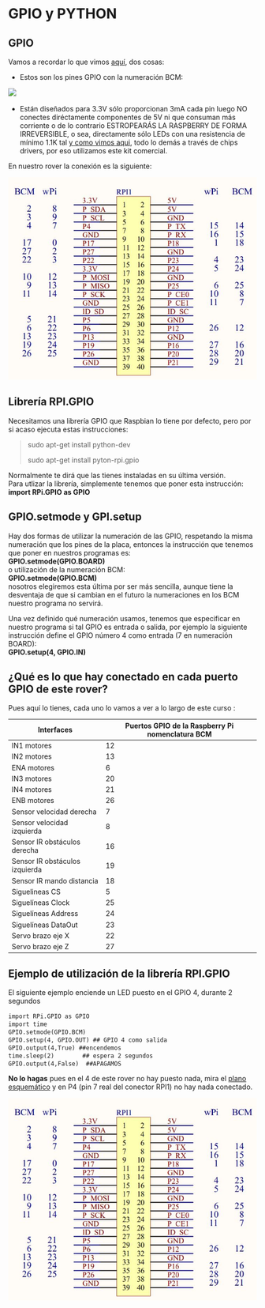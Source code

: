 # GPIO y PYTHON

## GPIO

Vamos a recordar lo que vimos [aquí](https://catedu.github.io/raspberry-muy-basico/2-gpio.html), dos cosas:

* Estos son los pines GPIO con la numeración BCM:

![](https://docs.microsoft.com/en-us/windows/iot-core/media/pinmappingsrpi/rp2_pinout.png)

* Están diseñados para 3.3V sólo proporcionan 3mA cada pin luego NO conectes diréctamente componentes de 5V ni  que consuman más corriente o de lo contrario ESTROPEARÁS LA RASPBERRY DE FORMA IRREVERSIBLE, o sea, directamente sólo LEDs con una resistencia de mínimo 1.1K tal [y como vimos aqui](https://catedu.github.io/raspberry-muy-basico/2-gpio.html), todo lo demás a través de chips drivers, por eso utilizamos este kit comercial.

En nuestro rover la conexión es la siguiente:

![](/assets/gpy.jpg)

## Librería RPI.GPIO

Necesitamos una librería GPIO que Raspbian lo tiene por defecto, pero por si acaso ejecuta estas instrucciones:

> sudo apt-get install python-dev
>
> sudo apt-get install pyton-rpi.gpio

Normalmente te dirá que las tienes instaladas en su última versión.  
Para utlizar la librería, simplemente tenemos que poner esta instrucción:  
**import RPi.GPIO as GPIO**

## GPIO.setmode y GPI.setup

Hay dos formas de utilizar la numeración de las GPIO, respetando la misma numeración que los pines de la placa, entonces la instrucción que tenemos que poner en nuestros programas es:  
**GPIO.setmode\(GPIO.BOARD\)**  
o utilización de la numeración BCM:  
**GPIO.setmode\(GPIO.BCM\)**  
nosotros elegiremos esta última por ser más sencilla, aunque tiene la desventaja de que si cambian en el futuro la numeraciones en los BCM nuestro programa no servirá.

Una vez definido qué numeración usamos, tenemos que especificar en nuestro programa si tal GPIO es entrada o salida, por ejemplo la siguiente instrucción define el GPIO número 4 como entrada \(7 en numeración BOARD\):  
**GPIO.setup\(4, GPIO.IN\)**

## ¿Qué es lo que hay conectado en cada puerto GPIO de este rover?

Pues aquí lo tienes, cada uno lo vamos a ver a lo largo de este curso :

| Interfaces | Puertos GPIO de la Raspberry Pi nomenclatura BCM |
|------------|--------------|
|   IN1 motores     | 12          |
|   IN2  motores    | 13          |
|   ENA  motores    | 6           |
|   IN3  motores    | 20          |
|   IN4    motores  | 21          |
|   ENB    motores  | 26          |
| Sensor velocidad derecha | 7 |
| Sensor velocidad izquierda | 8 |
| Sensor IR obstáculos derecha | 16 |
| Sensor IR obstáculos izquierda | 19 |
| Sensor IR mando distancia | 18 |
| Siguelineas CS | 5 |
| Siguelíneas Clock | 25 |
| Siguelíneas Address | 24 |
| Siguelíneas DataOut | 23 |
| Servo brazo eje X | 22 |
| Servo brazo eje Z | 27 |


## Ejemplo de utilización de la librería RPI.GPIO

El siguiente ejemplo enciende un LED puesto en el GPIO 4, durante 2 segundos

```cpp+lineNumbers:true
import RPi.GPIO as GPIO
import time
GPIO.setmode(GPIO.BCM)
GPIO.setup(4, GPIO.OUT) ## GPIO 4 como salida
GPIO.output(4,True) ##encendemos
time.sleep(2)        ## espera 2 segundos
GPIO.output(4,False)  ##APAGAMOS
```
**No lo hagas** pues en el 4 de este rover no hay puesto nada, mira el [plano esquemático](https://www.waveshare.com/w/upload/b/b1/AlphaBot_Schematic.pdf) y en P4 (pin 7 real del conector RPI1) no hay nada conectado.

![](/assets/gpy.jpg)
